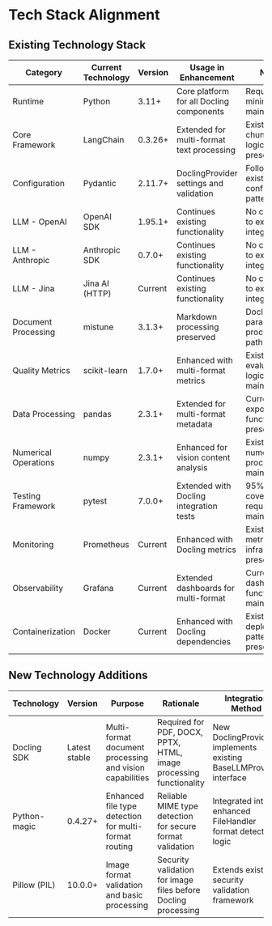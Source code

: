 # Tech Stack Alignment

## **Existing Technology Stack**

| Category | Current Technology | Version | Usage in Enhancement | Notes |
|----------|-------------------|---------|---------------------|--------|
| Runtime | Python | 3.11+ | Core platform for all Docling components | Required minimum maintained |
| Core Framework | LangChain | 0.3.26+ | Extended for multi-format text processing | Existing chunking logic preserved |
| Configuration | Pydantic | 2.11.7+ | DoclingProvider settings and validation | Follows existing config patterns |
| LLM - OpenAI | OpenAI SDK | 1.95.1+ | Continues existing functionality | No changes to existing integration |
| LLM - Anthropic | Anthropic SDK | 0.7.0+ | Continues existing functionality | No changes to existing integration |
| LLM - Jina | Jina AI (HTTP) | Current | Continues existing functionality | No changes to existing integration |
| Document Processing | mistune | 3.1.3+ | Markdown processing preserved | Docling adds parallel processing path |
| Quality Metrics | scikit-learn | 1.7.0+ | Enhanced with multi-format metrics | Existing evaluation logic maintained |
| Data Processing | pandas | 2.3.1+ | Extended for multi-format metadata | Current CSV export functionality preserved |
| Numerical Operations | numpy | 2.3.1+ | Enhanced for vision content analysis | Existing numerical processing maintained |
| Testing Framework | pytest | 7.0.0+ | Extended with Docling integration tests | 95% coverage requirement maintained |
| Monitoring | Prometheus | Current | Enhanced with Docling metrics | Existing metrics infrastructure preserved |
| Observability | Grafana | Current | Extended dashboards for multi-format | Current dashboard functionality maintained |
| Containerization | Docker | Current | Enhanced with Docling dependencies | Existing deployment patterns preserved |

## **New Technology Additions**

| Technology | Version | Purpose | Rationale | Integration Method |
|------------|---------|---------|-----------|-------------------|
| Docling SDK | Latest stable | Multi-format document processing and vision capabilities | Required for PDF, DOCX, PPTX, HTML, image processing functionality | New DoclingProvider implements existing BaseLLMProvider interface |
| Python-magic | 0.4.27+ | Enhanced file type detection for multi-format routing | Reliable MIME type detection for secure format validation | Integrated into enhanced FileHandler format detection logic |
| Pillow (PIL) | 10.0.0+ | Image format validation and basic processing | Security validation for image files before Docling processing | Extends existing security validation framework |
